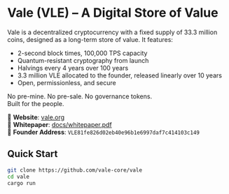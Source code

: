 # Vale (VLE) – A Digital Store of Value

Vale is a decentralized cryptocurrency with a fixed supply of 33.3 million coins, designed as a long-term store of value. It features:
- 2-second block times, 100,000 TPS capacity
- Quantum-resistant cryptography from launch
- Halvings every 4 years over 100 years
- 3.3 million VLE allocated to the founder, released linearly over 10 years
- Open, permissionless, and secure

No pre-mine. No pre-sale. No governance tokens.  
Built for the people.

🔗 **Website**: [vale.org](https://vale.org)  
📘 **Whitepaper**: [docs/whitepaper.pdf](docs/whitepaper.pdf)  
🔐 **Founder Address**: `VLE81fe826d02eb40e96b1e6997daf7c414103c149`

## Quick Start
```bash
git clone https://github.com/vale-core/vale
cd vale
cargo run
